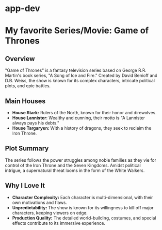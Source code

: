 # app-dev

# My favorite Series/Movie: Game of Thrones

## Overview
"Game of Thrones" is a fantasy television series based on George R.R. Martin's book series, "A Song of Ice and Fire." Created by David Benioff and D.B. Weiss, the show is known for its complex characters, intricate political plots, and epic battles.

## Main Houses
- **House Stark:** Rulers of the North, known for their honor and direwolves.
- **House Lannister:** Wealthy and cunning, their motto is "A Lannister always pays his debts."
- **House Targaryen:** With a history of dragons, they seek to reclaim the Iron Throne.

## Plot Summary
The series follows the power struggles among noble families as they vie for control of the Iron Throne and the Seven Kingdoms. Amidst political intrigue, a supernatural threat looms in the form of the White Walkers.

## Why I Love It
- **Character Complexity:** Each character is multi-dimensional, with their own motivations and flaws.
- **Unpredictability:** The show is known for its willingness to kill off major characters, keeping viewers on edge.
- **Production Quality:** The detailed world-building, costumes, and special effects contribute to its immersive experience.




